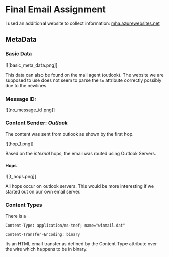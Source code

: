 # Final Email Assignment

I used an additional website to collect information: [mha.azurewebsites.net](https://mha.azurewebsites.net/)

## MetaData
### Basic Data
![[basic_meta_data.png]]

This data can also be found on the mail agent (outlook). The website we are supposed to use does not seem to parse the `to` attribute correctly possibly due to the newlines. 

### Message ID:

![[no_message_id.png]]

### Content Sender: *Outlook*
The content was sent from outlook as shown by the first hop. 

![[hop_1.png]]

Based on the *internal* hops, the email was routed using Outlook Servers.

#### Hops

![[t_hops.png]]

All hops occur on outlook servers. This would be more interesting if we started out on our own email server.  

### Content Types
There is a 
```
Content-Type: application/ms-tnef; name="winmail.dat"

Content-Transfer-Encoding: binary

```

Its an HTML email transfer as defined by the Content-Type attribute over the wire which happens to be in binary. 